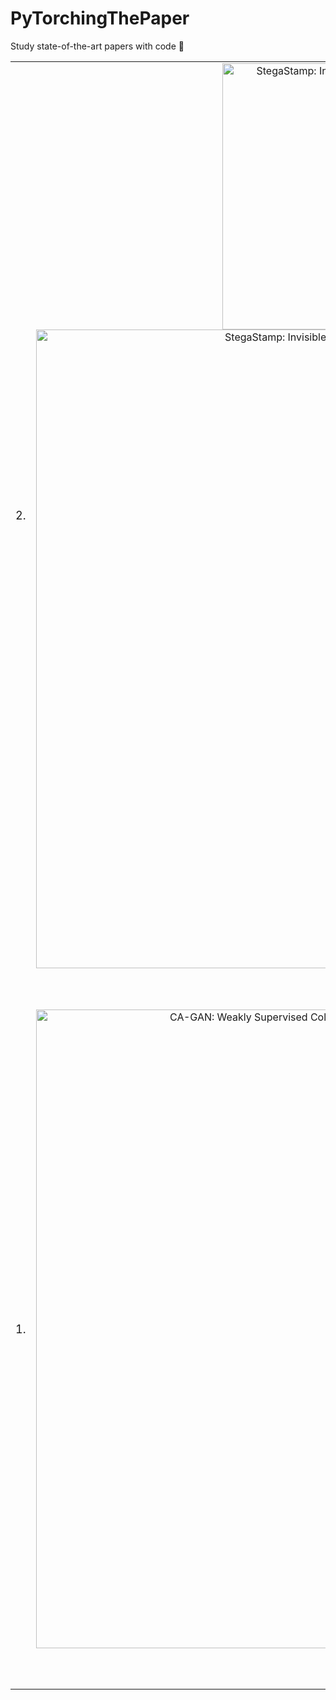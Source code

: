 # PyTorchingThePaper
Study state-of-the-art papers with code 💪

<!--
## StegaStamp: Invisible Hyperlinks in Physical Photographs
<p align="center">
  <a href="https://www.youtube.com/watch?v=E8OqgNDBGO0" target="_blank">
    <img src="https://res.cloudinary.com/marcomontalbano/image/upload/v1601457995/video_to_markdown/images/youtube--E8OqgNDBGO0-c05b58ac6eb4c4700831b2b3070cd403.jpg" alt="StegaStamp: Invisible Hyperlinks in Physical Photographs" width="426" height="240" />
  </a>
</p>
-->

<table>
	<tr>
		<td><font size="4">2.</font></td>
		<td><center><a href="https://www.youtube.com/watch?v=E8OqgNDBGO0" target="_blank"><img src="https://uploads-ssl.webflow.com/51e0d73d83d06baa7a00000f/5ca3b3c3ca205d53d7e986a1_pipeline-01-p-2000.png" alt="StegaStamp: Invisible Hyperlinks in Physical Photographs" width="426" height="%100" /><img src="https://uploads-ssl.webflow.com/51e0d73d83d06baa7a00000f/5ca400f82e5a6c5707af7189_pipeline_train-01-p-2000.png" alt="StegaStamp: Invisible Hyperlinks in Physical Photographs" width="1022" height="%100" /></a></center></td>
		<td>
			<p align="center"><font size="5"><b>StegaStamp</b>: Invisible Hyperlinks in Physical Photographs</font>
			<br> 
			<b>Matthew Tancik∗</b>, Ben Mildenhall∗, Ren Ng</p>
			<p align="left"><font size =2>
        <b>Abstract</b>. Printed and digitally displayed photos have the ability to hide imperceptible digital data that can be accessed through
internet-connected imaging systems. Another way to think about this is physical photographs that have unique QR codes invisibly embedded within them. This paper presents
an architecture, algorithms, and a prototype implementation addressing this vision. Our key technical contribution is StegaStamp, a learned steganographic algorithm to enable robust encoding and decoding of arbitrary hyperlink bitstrings into photos in a manner that approaches perceptual invisibility. StegaStamp comprises a deep neural network that learns an encoding/decoding algorithm robust to image perturbations approximating the space of distortions resulting from real printing and photography. We demonstrates real-time decoding of hyperlinks in photos from in-the-wild videos that contain variation in lighting, shadows, perspective, occlusion and viewing distance. Our prototype system robustly retrieves 56 bit hyperlinks after error correction – sufficient to embed a unique code within every photo on the internet.
        </font>
      </p>
			<p align="center"><img width="%100" height="30" src="https://eccv2020.eu/wp-content/uploads/2020/05/eccv-online-logo_A.png"> AIM (ECCV 2020)
			<br>
			[<b><a href="https://arxiv.org/pdf/1904.05343.pdf" target="_blank">PDF</a></b> | <a href="https://www.matthewtancik.com/stegastamp" target="_blank"><b>Project Page</b></a> |  <a href="https://www.youtube.com/watch?v=E8OqgNDBGO0" target="_blank"><b>Video</b></a>  |  <a href="https://github.com/tancik/StegaStamp" target="_blank"><b>Code</b></a>]
			</p>
		</td>
	</tr>
  <tr>
		<td><font size="4">1.</font></td>
		<td><center><a href="https://www.youtube.com/watch?v=3YjkkxgAIKw" target="_blank"><img src="https://robinkips.github.io/CA-GAN/images/full_face_shades.png" alt="CA-GAN: Weakly Supervised Color Aware GAN for Controllable Makeup Transfer" width="1022" height="%100" /></a></center></td>
		<td>
			<p align="center"><font size="4"><b>CA-GAN</b>: Weakly Supervised Color Aware GAN for Controllable Makeup Transfer</font>
			<br>
			<b>Robin Kips</b>, Pietro Gori, Matthieu Perrot, and Isabelle Bloch</p>
			<p align="left">
        <font size =2>
        <b>Abstract</b>. While existing makeup style transfer models perform an image synthesis whose results cannot be explicitly controlled, the ability to modify makeup color continuously is a desirable property for virtual try-on applications. We propose a new formulation for the makeup style transfer task, with the objective to learn a color controllable makeup style synthesis. We introduce CA-GAN, a generative model that learns to modify the color of specific objects (e.g. lips or eyes) in the image to an arbitrary target color while preserving background. Since color labels are rare and costly to acquire, our method leverages weakly supervised learning for conditional GANs. This enables to learn a controllable synthesis of complex objects, and only requires a weak proxy of the image attribute that we desire to modify. Finally, we present for the first time a quantitative analysis of makeup style transfer and color control performance.
        <br><b>Keywords</b>: Image Synthesis, GANs, Weakly Supervised Learning, Makeup Style Transfer
        </font>
      </p>
			<p align="center"><img width="%100" height="30" src="https://cvpr2019.thecvf.com/images/sponsors/cvf_.jpg"> CVPR 2020
			<br>
			[<b><a href="https://arxiv.org/pdf/2008.10298.pdf" target="_blank">PDF</a></b> | <a href="https://robinkips.github.io/CA-GAN/" target="_blank"><b>Project Page</b></a> |  <a href="https://www.youtube.com/watch?v=3YjkkxgAIKw&feature=emb_logo" target="_blank"><b>Video</b></a>  |  <a href="https://github.com/marsyy/littl_tools/tree/master/bluetooth" target="_blank"><b>Code</b></a>]
			</p>
		</td>
	</tr>
</table>
<br>
